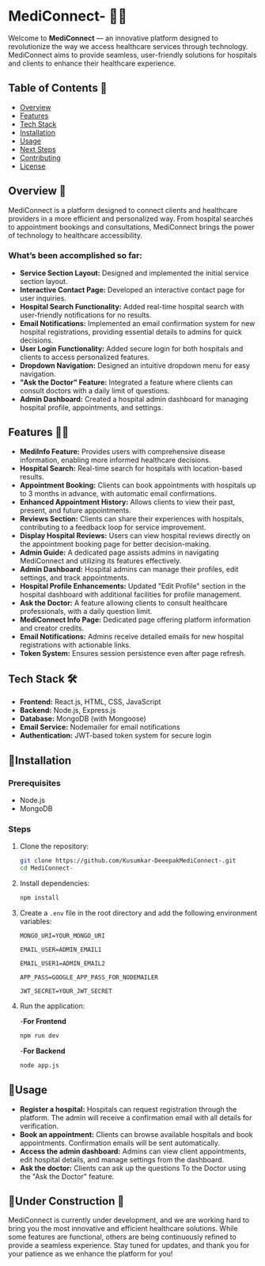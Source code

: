 # MediConnect- 🚀🚀

Welcome to **MediConnect** — an innovative platform designed to revolutionize the way we access healthcare services through technology. MediConnect aims to provide seamless, user-friendly solutions for hospitals and clients to enhance their healthcare experience.

## Table of Contents 📑

- [Overview](#overview)
- [Features](#features)
- [Tech Stack](#tech-stack)
- [Installation](#installation)
- [Usage](#usage)
- [Next Steps](#next-steps)
- [Contributing](#contributing)
- [License](#license)

## Overview 🌟

MediConnect is a platform designed to connect clients and healthcare providers in a more efficient and personalized way. From hospital searches to appointment bookings and consultations, MediConnect brings the power of technology to healthcare accessibility.

### What’s been accomplished so far:

- **Service Section Layout:** Designed and implemented the initial service section layout.
- **Interactive Contact Page:** Developed an interactive contact page for user inquiries.
- **Hospital Search Functionality:** Added real-time hospital search with user-friendly notifications for no results.
- **Email Notifications:** Implemented an email confirmation system for new hospital registrations, providing essential details to admins for quick decisions.
- **User Login Functionality:** Added secure login for both hospitals and clients to access personalized features.
- **Dropdown Navigation:** Designed an intuitive dropdown menu for easy navigation.
- **"Ask the Doctor" Feature:** Integrated a feature where clients can consult doctors with a daily limit of questions.
- **Admin Dashboard:** Created a hospital admin dashboard for managing hospital profile, appointments, and settings.

## Features 🎯🎯

- **MediInfo Feature:** Provides users with comprehensive disease information, enabling more informed healthcare decisions.
- **Hospital Search:** Real-time search for hospitals with location-based results.
- **Appointment Booking:** Clients can book appointments with hospitals up to 3 months in advance, with automatic email confirmations.
- **Enhanced Appointment History:** Allows clients to view their past, present, and future appointments.
- **Reviews Section:** Clients can share their experiences with hospitals, contributing to a feedback loop for service improvement.
- **Display Hospital Reviews:** Users can view hospital reviews directly on the appointment booking page for better decision-making.
- **Admin Guide:** A dedicated page assists admins in navigating MediConnect and utilizing its features effectively.
- **Admin Dashboard:** Hospital admins can manage their profiles, edit settings, and track appointments.
- **Hospital Profile Enhancements:** Updated "Edit Profile" section in the hospital dashboard with additional facilities for profile management.
- **Ask the Doctor:** A feature allowing clients to consult healthcare professionals, with a daily question limit.
- **MediConnect Info Page:** Dedicated page offering platform information and creator credits.
- **Email Notifications:** Admins receive detailed emails for new hospital registrations with actionable links.
- **Token System:** Ensures session persistence even after page refresh.


## Tech Stack 🛠️

- **Frontend:** React.js, HTML, CSS, JavaScript
- **Backend:** Node.js, Express.js
- **Database:** MongoDB (with Mongoose)
- **Email Service:** Nodemailer for email notifications
- **Authentication:** JWT-based token system for secure login

## 🌟Installation

### Prerequisites

- Node.js
- MongoDB

### Steps

1. Clone the repository:
   ```bash
   git clone https://github.com/Kusumkar-DeeepakMediConnect-.git
   cd MediConnect-
   ```
2. Install dependencies:

    ```bash
    npm install
    ```

3. Create a `.env` file in the root directory and add the following environment variables:

   ```env
   MONGO_URI=YOUR_MONGO_URI
   ```
   ```env
   EMAIL_USER=ADMIN_EMAIL1
   ```
   ```env
   EMAIL_USER1=ADMIN_EMAIL2
   ```
   ```env
   APP_PASS=GOOGLE_APP_PASS_FOR_NODEMAILER
   ```
   ```env
   JWT_SECRET=YOUR_JWT_SECRET
   ```

4. Run the application:
   
   -**For Frontend**
   ```bash
   npm run dev
   ```

   -**For Backend**
   ```bash
   node app.js
   ```

## 🌟Usage
- **Register a hospital:** Hospitals can request registration through the platform. The admin will receive a confirmation email with all details for verification.
- **Book an appointment:** Clients can browse available hospitals and book appointments. Confirmation emails will be sent automatically.
- **Access the admin dashboard:** Admins can view client appointments, edit hospital details, and manage settings from the dashboard.
- **Ask the doctor:** Clients can ask up the questions To the Doctor using the "Ask the Doctor" feature.



 ## 🌟Under Construction 🚧
MediConnect is currently under development, and we are working hard to bring you the most innovative and efficient healthcare solutions. While some features are functional, others are being continuously refined to provide a seamless experience. Stay tuned for updates, and thank you for your patience as we enhance the platform for you!
